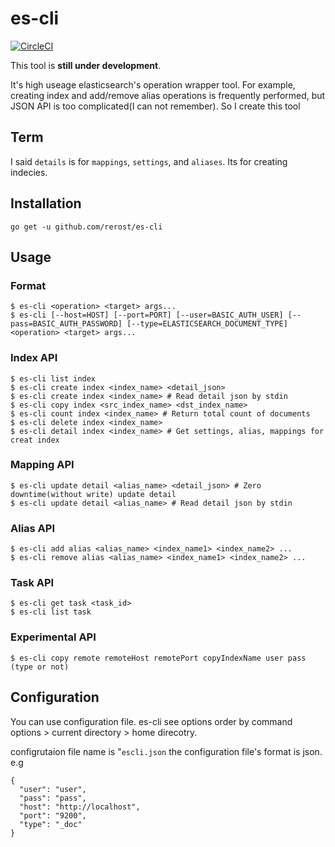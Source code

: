 # es-cli
[![CircleCI](https://circleci.com/gh/rerost/es-cli/tree/master.svg?style=svg&circle-token=df496b759fd684d97bf6f94c9251763960fcc049)](https://circleci.com/gh/rerost/es-cli/tree/master)

This tool is **still under development**.

It's high useage elasticsearch's operation wrapper tool.
For example, creating index and add/remove alias operations is frequently performed, but JSON API is too complicated(I can not remember).
So I create this tool

## Term
I said `details` is for `mappings`, `settings`, and `aliases`.
Its for creating indecies.

## Installation
`go get -u github.com/rerost/es-cli`

## Usage
### Format
```
$ es-cli <operation> <target> args...
$ es-cli [--host=HOST] [--port=PORT] [--user=BASIC_AUTH_USER] [--pass=BASIC_AUTH_PASSWORD] [--type=ELASTICSEARCH_DOCUMENT_TYPE] <operation> <target> args...
```

### Index API
```
$ es-cli list index
$ es-cli create index <index_name> <detail_json>
$ es-cli create index <index_name> # Read detail json by stdin
$ es-cli copy index <src_index_name> <dst_index_name>
$ es-cli count index <index_name> # Return total count of documents
$ es-cli delete index <index_name>
$ es-cli detail index <index_name> # Get settings, alias, mappings for creat index
```

### Mapping API
```
$ es-cli update detail <alias_name> <detail_json> # Zero downtime(without write) update detail
$ es-cli update detail <alias_name> # Read detail json by stdin
```

### Alias API
```
$ es-cli add alias <alias_name> <index_name1> <index_name2> ...
$ es-cli remove alias <alias_name> <index_name1> <index_name2> ...
```

### Task API
```
$ es-cli get task <task_id>
$ es-cli list task
```

### Experimental API
```
$ es-cli copy remote remoteHost remotePort copyIndexName user pass (type or not)
```

## Configuration
You can use configuration file.
es-cli see options order by command options > current directory > home direcotry.

configrutaion file name is "`escli.json`
the configuration file's format is json.
e.g
```
{
  "user": "user", 
  "pass": "pass",
  "host": "http://localhost",
  "port": "9200",
  "type": "_doc"
}
```

